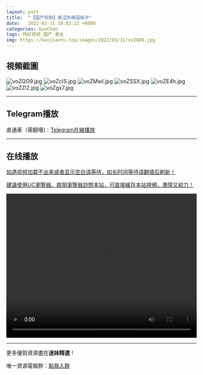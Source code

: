 ```yaml
---
layout: post
title:  "【国产视频】青涩的泰国妹子"
date:   2022-03-31 10:02:22 +0800
categories: GuoChan
tags: 网红视频 国产 美女
img: https://kanjiantu.top/images/2022/03/31/voZQO9.jpg
---
```



## 視頻截圖

![voZQO9.jpg](https://kanjiantu.top/images/2022/03/31/voZQO9.jpg)
![voZcIS.jpg](https://kanjiantu.top/images/2022/03/31/voZcIS.jpg)
![voZMwI.jpg](https://kanjiantu.top/images/2022/03/31/voZMwI.jpg)
![voZSSX.jpg](https://kanjiantu.top/images/2022/03/31/voZSSX.jpg)
![voZE4h.jpg](https://kanjiantu.top/images/2022/03/31/voZE4h.jpg)
![voZZl2.jpg](https://kanjiantu.top/images/2022/03/31/voZZl2.jpg)
![voZgx7.jpg](https://kanjiantu.top/images/2022/03/31/voZgx7.jpg)

* * *
## Telegram播放

直通車（需翻墻)：[Telegram在線播放](https://t.me/mimeijingxuan/241)

* * *
## 在线播放
<u>如遇视频加载不出来或者显示空白请等待，如长时间等待请翻墙后刷新！</u>

<u>建議使用UC瀏覽器、歐朋瀏覽器訪問本站，可直接緩存本站視頻，激情又給力！</u>
<center><video src="https://cdn.publer.io/uploads/videos/624491b2db2797794f146c36/1e38d57a2580ed6f3997a9da07f1c425.mp4" width="100%" height="380px" controls="controls"></video></center>

* * *
更多優質資源盡在**迷妹精選**！

唯一資源電報群：[點我入群](https://t.me/mimeijingxuan)


